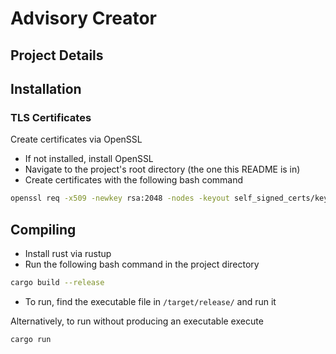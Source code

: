 # Advisory Creator

## Project Details

## Installation

### TLS Certificates

Create certificates via OpenSSL

- If not installed, install OpenSSL
- Navigate to the project's root directory (the one this README is in)
- Create certificates with the following bash command

```bash
openssl req -x509 -newkey rsa:2048 -nodes -keyout self_signed_certs/key.pem -out self_signed_certs/cert.pem
```

## Compiling

- Install rust via rustup
- Run the following bash command in the project directory

```bash
cargo build --release
```

- To run, find the executable file in `/target/release/` and run it

Alternatively, to run without producing an executable execute

```bash
cargo run
```
